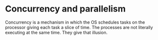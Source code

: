 # Concurrency and parallelism

Concurrency is a mechanism in which the OS schedules tasks on the processor giving each task a slice of time. The processes are not literally executing at the same time. They give that illusion.
